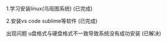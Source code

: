 1.学习安装linux(乌班图系统)     (已完成)  

2.安装vs code   sublime等软件   (已完成)  

出现问题    u盘格式与硬盘格式不一致导致系统没有成功安装         (已解决)